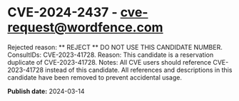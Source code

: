 # CVE-2024-2437 - cve-request@wordfence.com

Rejected reason: ** REJECT ** DO NOT USE THIS CANDIDATE NUMBER. ConsultIDs: CVE-2023-41728. Reason: This candidate is a reservation duplicate of CVE-2023-41728. Notes: All CVE users should reference CVE-2023-41728 instead of this candidate. All references and descriptions in this candidate have been removed to prevent accidental usage.

**Publish date:** 2024-03-14
